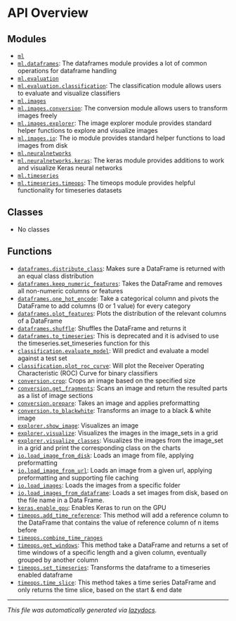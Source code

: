 <!-- markdownlint-disable -->

# API Overview

## Modules

- [`ml`](./ml.md#module-ml)
- [`ml.dataframes`](./ml.dataframes.md#module-mldataframes): The dataframes module provides a lot of common operations for dataframe handling
- [`ml.evaluation`](./ml.evaluation.md#module-mlevaluation)
- [`ml.evaluation.classification`](./ml.evaluation.classification.md#module-mlevaluationclassification): The classification module allows users to evaluate and visualize classifiers
- [`ml.images`](./ml.images.md#module-mlimages)
- [`ml.images.conversion`](./ml.images.conversion.md#module-mlimagesconversion): The conversion module allows users to transform images freely
- [`ml.images.explorer`](./ml.images.explorer.md#module-mlimagesexplorer): The image explorer module provides standard helper functions to explore and visualize images
- [`ml.images.io`](./ml.images.io.md#module-mlimagesio): The io module provides standard helper functions to load images from disk
- [`ml.neuralnetworks`](./ml.neuralnetworks.md#module-mlneuralnetworks)
- [`ml.neuralnetworks.keras`](./ml.neuralnetworks.keras.md#module-mlneuralnetworkskeras): The keras module provides additions to work and visualize Keras neural networks
- [`ml.timeseries`](./ml.timeseries.md#module-mltimeseries)
- [`ml.timeseries.timeops`](./ml.timeseries.timeops.md#module-mltimeseriestimeops): The timeops module provides helpful functionality for timeseries datasets

## Classes

- No classes

## Functions

- [`dataframes.distribute_class`](./ml.dataframes.md#function-distribute_class): Makes sure a DataFrame is returned with an equal class distribution
- [`dataframes.keep_numeric_features`](./ml.dataframes.md#function-keep_numeric_features): Takes the DataFrame and removes all non-numeric columns or features
- [`dataframes.one_hot_encode`](./ml.dataframes.md#function-one_hot_encode): Take a categorical column and pivots the DataFrame to add columns (0 or 1 value) for every category
- [`dataframes.plot_features`](./ml.dataframes.md#function-plot_features): Plots the distribution of the relevant columns of a DataFrame
- [`dataframes.shuffle`](./ml.dataframes.md#function-shuffle): Shuffles the DataFrame and returns it
- [`dataframes.to_timeseries`](./ml.dataframes.md#function-to_timeseries): This is deprecated and it is advised to use the timeseries.set_timeseries function for this
- [`classification.evaluate_model`](./ml.evaluation.classification.md#function-evaluate_model): Will predict and evaluate a model against a test set
- [`classification.plot_roc_curve`](./ml.evaluation.classification.md#function-plot_roc_curve): Will plot the Receiver Operating Characteristic (ROC) Curve for binary classifiers
- [`conversion.crop`](./ml.images.conversion.md#function-crop): Crops an image based on the specified size
- [`conversion.get_fragments`](./ml.images.conversion.md#function-get_fragments): Scans an image and return the resulted parts as a list of image sections
- [`conversion.prepare`](./ml.images.conversion.md#function-prepare): Takes an image and applies preformatting
- [`conversion.to_blackwhite`](./ml.images.conversion.md#function-to_blackwhite): Transforms an image to a black & white image
- [`explorer.show_image`](./ml.images.explorer.md#function-show_image): Visualizes an image
- [`explorer.visualize`](./ml.images.explorer.md#function-visualize): Visualizes the images in the image_sets in a grid
- [`explorer.visualize_classes`](./ml.images.explorer.md#function-visualize_classes): Visualizes the images from the image_set in a grid and print the corresponding class on the charts
- [`io.load_image_from_disk`](./ml.images.io.md#function-load_image_from_disk): Loads an image from file, applying preformatting
- [`io.load_image_from_url`](./ml.images.io.md#function-load_image_from_url): Loads an image from a given url, applying preformatting and supporting file caching
- [`io.load_images`](./ml.images.io.md#function-load_images): Loads the images from a specific folder
- [`io.load_images_from_dataframe`](./ml.images.io.md#function-load_images_from_dataframe): Loads a set images from disk, based on the file name in a Data Frame.  
- [`keras.enable_gpu`](./ml.neuralnetworks.keras.md#function-enable_gpu): Enables Keras to run on the GPU
- [`timeops.add_time_reference`](./ml.timeseries.timeops.md#function-add_time_reference): This method will add a reference column to the DataFrame that contains the value of reference column of n items before
- [`timeops.combine_time_ranges`](./ml.timeseries.timeops.md#function-combine_time_ranges)
- [`timeops.get_windows`](./ml.timeseries.timeops.md#function-get_windows): This method take a DataFrame and returns a set of time windows of a specific length and a given column, eventually grouped by another column
- [`timeops.set_timeseries`](./ml.timeseries.timeops.md#function-set_timeseries): Transforms the dataframe to a timeseries enabled dataframe
- [`timeops.time_slice`](./ml.timeseries.timeops.md#function-time_slice): This method takes a time series DataFrame and only returns the time slice, based on the start & end date


---

_This file was automatically generated via [lazydocs](https://github.com/ml-tooling/lazydocs)._
